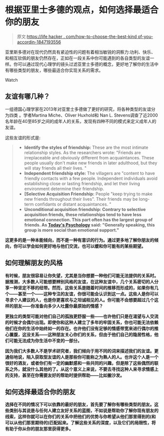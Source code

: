 # 根据亚里士多德的观点，如何选择最适合你的朋友

> 原文:[https://life hacker . com/how-to-choose-the-best-kind of-you-accordin-1847193556](https://lifehacker.com/how-to-choose-the-best-kind-of-friend-for-you-accordin-1847193556)

亚里斯多德对在现代仍然具有紧迫性的问题有着相当敏锐的洞察力:功利、快乐、和相互钦佩的朋友仍然存在，正如在一段关系中你可能遇到的各自类型的友谊一样。你可以通过现代心理学的镜头过滤亚里士多德的概念，更好地了解你的生活中有哪些类型的朋友，哪些最适合你实现关系的需求。

Watch

## 友谊有哪几种？

一组德国心理学家在2013年对亚里士多德做了更好的研究，将各种类型的友谊分为四类 。学者Martina Miche、Oliver Huxhold和 Nan L. Stevens调查了近2000名年龄在40至85岁之间的成年人的关系，发现有四种不同的模式来定义成年人的友谊。

这些友谊的形式是:

> *   **Identify the styles of friendship:** These are the most intimate relationship styles. As the researchers wrote: "Friends are irreplaceable and obviously different from acquaintances. These people usually don't make new friends in later adulthood, but they will stay friends all their lives. "
> *   **Independent friendship style:** The villagers are "content to have friendly contacts with a few people. Independent individuals avoid establishing close or lasting friendship, and let their living environment determine their friendship.
> *   **[Selective Acquisition Friendship:** People "keep trying to make new friends throughout their lives". Their friends may be long-term confidants or distant acquaintances. "
> *   **Unconditional acquisition friendship: Contrary to selective acquisition friends, these relationships tend to have less emotional connection. This part often has the largest group of friends. As [Today's Psychology](https://www.psychologytoday.com/us/blog/brain-waves/201709/what-s-your-friendship-style) said: "Generally speaking, this group is more social than emotional support."**

**这更多的是一种本能倾向，而不是一种有意识的行为。通过更多地了解你朋友的倾向，你可以学会如何更好地与他们交流，也可以缓和你可能有的某些期望。**

## **如何理解朋友的风格**

**有时候，朋友很容易让你失望，尤其是当你想要一种他们可能无法提供的关系时。据推测，大多数人可能想要辨别风格的友谊，在这种友谊中，几个关系密切的人分享一种坚定不移的纽带。然而，这些关系是随着时间的推移而形成的，如果你有几个——甚至一个——这种专注的友谊，你很可能会认识到这一点。这些人是你可以寻求个人建议的人，也是你更喜欢与之坦诚相见的人。你可能不会想要超过几个这样的朋友——你准备向多少人吐露你最原始的情感？**

**更独立的类型可能对他们自己的孤独更舒服一些——也许他们只是在渴望与人交流的时候才会偶尔出现。即使你和这种人建立了多年的牢固关系，你也可能无法依赖他们在你的生活中始终如一的存在。也许他们没有足够的情感带宽来进行偶尔的推心置腹，这没关系——这种朋友关心你们的关系，但由于他们自己的隐居性格，他们可能无法成为你生活中不变的一部分。**

**因为我们大多数人不是学术研究者，我们倾向于用不同的词来描述我们的友谊。更通俗地说，陷入获取型友谊的人是那些你可能称之为熟人的人。也许这个人是一个很好的酒友，或者你们有一定的幽默感和一些共同的兴趣，但是除了这些偶然的联系之外，就没什么其他的了。从这个意义上来说，不要去寻找这种人来寻求情感上的支持，甚至在你需要友好的帮助时提供帮助——比如搬沙发。**

## **如何选择最适合你的朋友**

**选择在不同的情况下可以依靠的最好的朋友，首先要了解你有哪些类型的朋友。这些类别与其说是与任何人建立友好关系的蓝图，不如说是帮助你了解你现有朋友的线索，这样你就可以在你们的关系中把他们的优势与你希望从他们那里得到的(和可以从他们那里期待的)匹配起来。了解这些关系的深度，以及它们的局限性，将有助于你从你的朋友那里获得更多。**